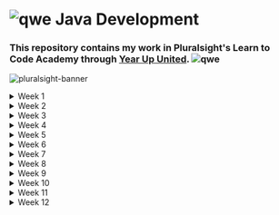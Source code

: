 #  ![qwe](https://skillicons.dev/icons?i=java) Java Development 

### This repository contains my work in Pluralsight's Learn to Code Academy through [Year Up United](https://www.yearup.org/). ![qwe](https://www.yearup.org/sites/default/files/YUU_Fav_Icon_32x32_0.ico)
![pluralsight-banner](https://logowik.com/content/uploads/images/pluralsight7708.jpg)


<section>
  <details>
    <summary>Week 1</summary>
  </details>
  
  <details>
    <summary>Week 2</summary>
  </details>
  
  <details>
    <summary>Week 3</summary>
  </details>
  
  <details>
    <summary>Week 4</summary>
  </details>
  
  <details>
    <summary>Week 5</summary>
  </details>
  
  <details>
    <summary>Week 6</summary>
  </details>
  <details>
    <summary>Week 7</summary>
  </details>
  
  <details>
    <summary>Week 8</summary>
  </details>
  
  <details>
    <summary>Week 9</summary>
  </details>
  
  <details>
    <summary>Week 10</summary>
  </details>
  
  <details>
    <summary>Week 11</summary>
  </details>
  
  <details>
    <summary>Week 12</summary>
  </details>

  
</section>
